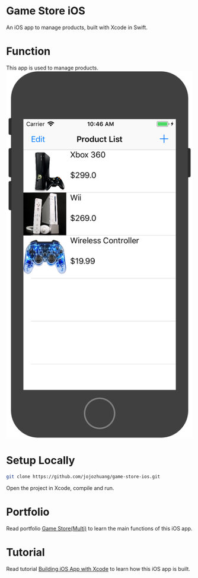 # Game Store iOS
An iOS app to manage products, built with Xcode in Swift.

# Function
This app is used to manage products.
![image](/public/ios_native_simulator.png)

# Setup Locally
```bash
git clone https://github.com/jojozhuang/game-store-ios.git
```
Open the project in Xcode, compile and run.

# Portfolio
Read portfolio [Game Store(Multi)](http://jojozhuang.github.io/portfolio/game-store-multi/) to learn the main functions of this iOS app.

# Tutorial
Read tutorial [Building iOS App with Xcode](http://jojozhuang.github.io/tutorial/mobile/building-ios-app-with-xcode/) to learn how this iOS app is built.
